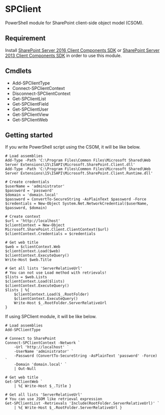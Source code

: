# SPClient

PowerShell module for SharePoint client-side object model (CSOM).

## Requirement
Install [SharePoint Server 2016 Client Components SDK](https://www.microsoft.com/en-us/download/details.aspx?id=51679) or [SharePoint Server 2013 Client Components SDK](https://www.microsoft.com/en-us/download/details.aspx?id=35585) in order to use this module.

## Cmdlets
- Add-SPClientType
- Connect-SPClientContext
- Disconnect-SPClientContext
- Get-SPClientList
- Get-SPClientField
- Get-SPClientUser
- Get-SPClientView
- Get-SPClientWeb

## Getting started

If you write PowerShell script using the CSOM, it will be like below. 

```
# Load assemblies
Add-Type -Path 'C:\Program Files\Common Files\Microsoft Shared\Web Server Extensions\15\ISAPI\Microsoft.SharePoint.Client.dll'
Add-Type -Path 'C:\Program Files\Common Files\Microsoft Shared\Web Server Extensions\15\ISAPI\Microsoft.SharePoint.Client.Runtime.dll'

# Create credentials
$userName = 'administrator'
$password = 'password'
$domain = 'domain.local'
$password = ConvertTo-SecureString -AsPlainText $password -Force
$credentials = New-Object System.Net.NetworkCredential($userName, $password, $domain)

# Create context
$url = 'http://localhost'
$clientContext = New-Object Microsoft.SharePoint.Client.ClientContext($url)
$clientContext.Credentials = $credentials

# Get web title
$web = $clientContext.Web
$clientContext.Load($web)
$clientContext.ExecuteQuery()
Write-Host $web.Title

# Get all lists 'ServerRelativeUrl'
# You can not use Load method with retrievals!
$lists = $web.Lists
$clientContext.Load($lists)
$clientContext.ExecuteQuery()
$lists | %{ 
    $clientContext.Load($_.RootFolder)
    $clientContext.ExecuteQuery()
    Write-Host $_.RootFolder.ServerRelativeUrl
}
```

If using SPClient module, it will be like below. 

```
# Load assemblies
Add-SPClientType

# Connect to SharePoint
Connect-SPClientContext -Network `
    -Url 'http://localhost' `
    -UserName 'administrator' `
    -Password (ConvertTo-SecureString -AsPlainText 'password' -Force) `
    -Domain 'domain.local' `
    | Out-Null

# Get web title
Get-SPClientWeb `
    | %{ Write-Host $_.Title }

# Get all lists 'ServerRelativeUrl'
# You can use JSOM like retrieval expression
Get-SPClientList -Retrievals 'Include(RootFolder.ServerRelativeUrl)' `
    | %{ Write-Host $_.RootFolder.ServerRelativeUrl }
```
